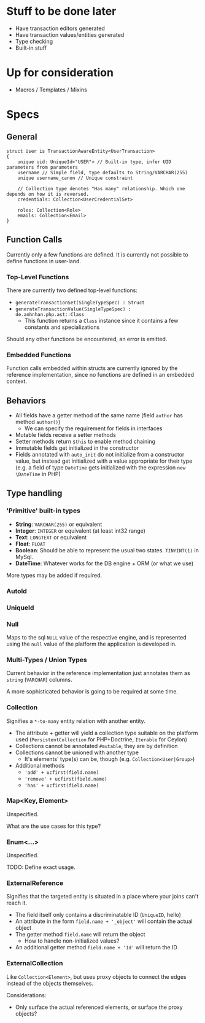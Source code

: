
Stuff to be done later
======================

* Have transaction editors generated
* Have transaction values/entities generated
* Type checking
* Built-in stuff

Up for consideration
====================

* Macros / Templates / Mixins

Specs
=====

General
-------

```
struct User is TransactionAwareEntity<UserTransaction>
{
    unique uid: UniqueId<"USER"> // Built-in type, infer UID parameters from parameters
    username // Simple field, type defaults to String/VARCHAR(255)
    unique username_canon // Unique constraint

    // Collection type denotes "Has many" relationship. Which one depends on how it is reversed.
    credentials: Collection<UserCredentialSet>

    roles: Collection<Role>
    emails: Collection<Email>
}
```

Function Calls
--------------

Currently only a few functions are defined. It is currently not possible to define functions in user-land.

### Top-Level Functions

There are currently two defined top-level functions:

 - `generateTransactionSet(SingleTypeSpec) : Struct`
 - `generateTransactionValue(SingleTypeSpec) : de.anhnhan.php.ast::Class`
   - This function returns a `Class` instance since it contains a few constants and specializations

Should any other functions be encountered, an error is emitted.

### Embedded Functions

Function calls embedded within structs are currently ignored by the reference implementation, since no functions are defined in an embedded context.

Behaviors
---------

* All fields have a getter method of the same name (field `author` has method `author()`)
  * We can specify the requirement for fields in interfaces
* Mutable fields receive a setter methods
* Setter methods return `$this` to enable method chaining
* Immutable fields get initialized in the constructor
* Fields annotated with `auto_init` do not initialize from a constructor value, but instead get initialized with a value appropriate for their type (e.g. a field of type `DateTime` gets initialized with the expression `new \DateTime` in PHP)

Type handling
---------------

### 'Primitive' built-in types

- **String**: `VARCHAR(255)` or equivalent
- **Integer**: `INTEGER` or equivalent (at least int32 range)
- **Text**: `LONGTEXT` or equivalent
- **Float**: `FLOAT`
- **Boolean**: Should be able to represent the usual two states. `TINYINT(1)` in MySql.
- **DateTime**: Whatever works for the DB engine + ORM (or what we use)

More types may be added if required.

### AutoId

### UniqueId

### Null

Maps to the sql `NULL` value of the respective engine, and is represented using the `null` value of the platform the application is developed in.

### Multi-Types / Union Types

Current behavior in the reference implementation just annotates them as `string` (`VARCHAR`) columns.

A more sophisticated behavior is going to be required at some time.

### Collection<Element>

Signifies a `*-to-many` entity relation with another entity.

* The attribute + getter will yield a collection type suitable on the platform used (`PersistentCollection` for PHP+Doctrine, `Iterable` for Ceylon)
* Collections cannot be annotated `#mutable`, they are by definition
* Collections cannot be unioned with another type
  * It's elements' type(s) can be, though (e.g. `Collection<User|Group>`)
* Additional methods
  * `'add' + ucfirst(field.name)`
  * `'remove' + ucfirst(field.name)`
  * `'has' + ucfirst(field.name)`

### Map<Key, Element>

Unspecified.

What are the use cases for this type?

### Enum<...>

Unspecified.

TODO: Define exact usage.

### ExternalReference<Element>

Signifies that the targeted entity is situated in a place where your joins can't reach it.

* The field itself only contains a discriminatable ID (`UniqueID`, hello)
* An attribute in the form `field.name + '_object'` will contain the actual object
* The getter method `field.name` will return the object
  * How to handle non-initialized values?
* An additional getter method `field.name + 'Id'` will return the ID

### ExternalCollection<Element>

Like `Collection<Element>`, but uses proxy objects to connect the edges instead of the objects themselves.

Considerations:

* Only surface the actual referenced elements, or surface the proxy objects?
